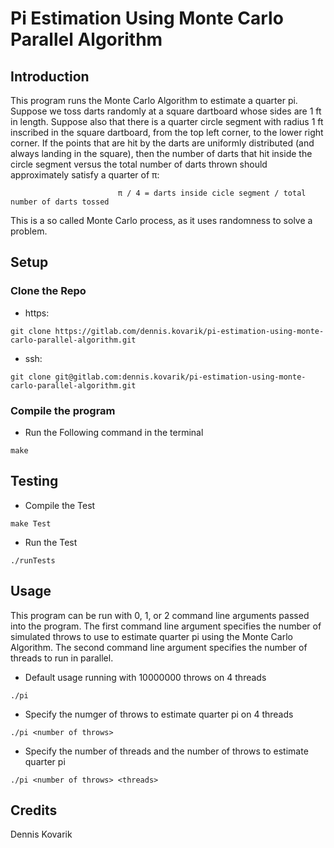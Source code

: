 # Pi Estimation Using Monte Carlo Parallel Algorithm

## Introduction
This program runs the Monte Carlo Algorithm to estimate a quarter pi. Suppose we toss darts randomly at a square dartboard whose sides are 1 ft in length. Suppose also that there is a quarter circle segment with radius 1 ft inscribed in the square dartboard, from the top left corner, to the lower right corner. If the points that are hit by the darts are uniformly distributed (and always landing in the square), then the number of darts that hit inside the circle segment versus the total number of darts thrown should approximately satisfy a quarter of π: 
```
                        π / 4 = darts inside cicle segment / total number of darts tossed
```

This is a so called Monte Carlo process, as it uses randomness to solve a problem.

## Setup

### Clone the Repo
* https: 
```
git clone https://gitlab.com/dennis.kovarik/pi-estimation-using-monte-carlo-parallel-algorithm.git
```
* ssh:
```
git clone git@gitlab.com:dennis.kovarik/pi-estimation-using-monte-carlo-parallel-algorithm.git
```

### Compile the program
* Run the Following command in the terminal
```
make
```

## Testing
* Compile the Test
```
make Test
```

* Run the Test
```
./runTests
```

## Usage
This program can be run with 0, 1, or 2 command line arguments passed into the program. The first command line argument specifies the number of simulated throws to use to estimate quarter pi using the Monte Carlo Algorithm. The second command line argument specifies the number of threads to run in parallel.
* Default usage running with 10000000 throws on 4 threads 
```
./pi
```
* Specify the numger of throws to estimate quarter pi on 4 threads
```
./pi <number of throws>
```
* Specify the number of threads and the number of throws to estimate quarter pi
```
./pi <number of throws> <threads>
```

## Credits
Dennis Kovarik
